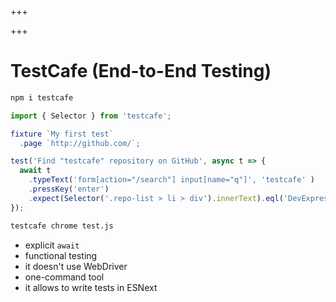 
+++

+++
# TestCafe (End-to-End Testing)

```bash
npm i testcafe
```

```js
import { Selector } from 'testcafe';

fixture `My first test`
  .page `http://github.com/`;

test('Find "testcafe" repository on GitHub', async t => {
  await t
    .typeText('form[action="/search"] input[name="q"]', 'testcafe' )
    .pressKey('enter')
    .expect(Selector('.repo-list > li > div').innerText).eql('DevExpress/testcafe');
});
```

```bash
testcafe chrome test.js
```

-   explicit `await`
-   functional testing
-   it doesn't use WebDriver
-   one-command tool
-   it allows to write tests in ESNext

